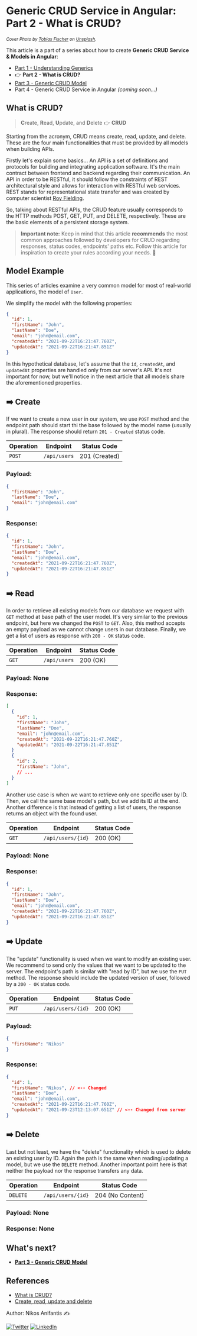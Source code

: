 # Generic CRUD Service in Angular: Part 2 - What is CRUD?

<sup>_Cover Photo by [Tobias Fischer](https://unsplash.com/@tofi?utm_source=unsplash&utm_medium=referral&utm_content=creditCopyText) on [Unsplash](https://unsplash.com/)._</sup>

This article is a part of a series about how to create **Generic CRUD Service & Models in Angular**:

- [Part 1 - Understanding Generics](https://dev.to/nikosanif/generic-crud-service-in-angular-part-1-understanding-generics-2n75)
- :point_right: **Part 2 - What is CRUD?**
- [Part 3 - Generic CRUD Model](https://dev.to/nikosanif/generic-crud-service-in-angular-part-3-generic-crud-model-2hl)
- Part 4 - Generic CRUD Service in Angular _(coming soon...)_

## What is CRUD?

> **C**reate, **R**ead, **U**pdate, and **D**elete :point_right: **CRUD**

Starting from the acronym, CRUD means create, read, update, and delete. These are the four main functionalities that must be provided by all models when building APIs.

Firstly let's explain some basics... An API is a set of definitions and protocols for building and integrating application software. It's the main contract between frontend and backend regarding their communication. An API in order to be RESTful, it should follow the constraints of REST architectural style and allows for interaction with RESTful web services. REST stands for representational state transfer and was created by computer scientist [Roy Fielding](https://en.wikipedia.org/wiki/Roy_Fielding).

So, talking about RESTful APIs, the CRUD feature usually corresponds to the HTTP methods POST, GET, PUT, and DELETE, respectively. These are the basic elements of a persistent storage system.

> **Important note:** Keep in mind that this article **recommends** the most common approaches followed by developers for CRUD regarding responses, status codes, endpoints' paths etc. Follow this article for inspiration to create your rules according your needs. :rocket:

## Model Example

This series of articles examine a very common model for most of real-world applications, the model of `User`.

We simplify the model with the following properties:

```json
{
  "id": 1,
  "firstName": "John",
  "lastName": "Doe",
  "email": "john@email.com",
  "createdAt": "2021-09-22T16:21:47.760Z",
  "updatedAt": "2021-09-22T16:21:47.851Z"
}
```

In this hypothetical database, let's assume that the `id`, `createdAt`, and `updatedAt` properties are handled only from our server's API. It's not important for now, but we'll notice in the next article that all models share the aforementioned properties.

## :arrow_right: Create

If we want to create a new user in our system, we use `POST` method and the endpoint path should start thi the base followed by the model name (usually in plural). The response should return `201 - Created` status code.

| Operation | Endpoint     | Status Code   |
| --------- | ------------ | ------------- |
| `POST`    | `/api/users` | 201 (Created) |

### Payload:

```json
{
  "firstName": "John",
  "lastName": "Doe",
  "email": "john@email.com"
}
```

### Response:

```json
{
  "id": 1,
  "firstName": "John",
  "lastName": "Doe",
  "email": "john@email.com",
  "createdAt": "2021-09-22T16:21:47.760Z",
  "updatedAt": "2021-09-22T16:21:47.851Z"
}
```

## :arrow_right: Read

In order to retrieve all existing models from our database we request with `GET` method at base path of the user model. It's very similar to the previous endpoint, but here we changed the `POST` to `GET`. Also, this method accepts an empty payload as we cannot change users in our database. Finally, we get a list of users as response with `200 - OK` status code.

| Operation | Endpoint     | Status Code |
| --------- | ------------ | ----------- |
| `GET`     | `/api/users` | 200 (OK)    |

### Payload: **None**

### Response:

```json
[
  {
    "id": 1,
    "firstName": "John",
    "lastName": "Doe",
    "email": "john@email.com",
    "createdAt": "2021-09-22T16:21:47.760Z",
    "updatedAt": "2021-09-22T16:21:47.851Z"
  }
  {
    "id": 2,
    "firstName": "John",
    // ...
  }
]
```

Another use case is when we want to retrieve only one specific user by ID. Then, we call the same base model's path, but we add its ID at the end. Another difference is that instead of getting a list of users, the response returns an object with the found user.

| Operation | Endpoint          | Status Code |
| --------- | ----------------- | ----------- |
| `GET`     | `/api/users/{id}` | 200 (OK)    |

### Payload: **None**

### Response:

```json
{
  "id": 1,
  "firstName": "John",
  "lastName": "Doe",
  "email": "john@email.com",
  "createdAt": "2021-09-22T16:21:47.760Z",
  "updatedAt": "2021-09-22T16:21:47.851Z"
}
```

## :arrow_right: Update

The "update" functionality is used when we want to modify an existing user. We recommend to send only the values that we want to be updated to the server. The endpoint's path is similar with "read by ID", but we use the `PUT` method. The response should include the updated version of user, followed by a `200 - OK` status code.

| Operation | Endpoint          | Status Code |
| --------- | ----------------- | ----------- |
| `PUT`     | `/api/users/{id}` | 200 (OK)    |

### Payload:

```json
{
  "firstName": "Nikos"
}
```

### Response:

```json
{
  "id": 1,
  "firstName": "Nikos", // <-- Changed
  "lastName": "Doe",
  "email": "john@email.com",
  "createdAt": "2021-09-22T16:21:47.760Z",
  "updatedAt": "2021-09-23T12:13:07.651Z" // <-- Changed from server
}
```

## :arrow_right: Delete

Last but not least, we have the "delete" functionality which is used to delete an existing user by ID. Again the path is the same when reading/updating a model, but we use the `DELETE` method. Another important point here is that neither the payload nor the response transfers any data.

| Operation | Endpoint          | Status Code      |
| --------- | ----------------- | ---------------- |
| `DELETE`  | `/api/users/{id}` | 204 (No Content) |

### Payload: **None**

### Response: **None**

## What's next?

- **[Part 3 - Generic CRUD Model](https://dev.to/nikosanif/generic-crud-service-in-angular-part-3-generic-crud-model-2hl)**

## References

- [What is CRUD?](https://www.codecademy.com/articles/what-is-crud)
- [Create, read, update and delete](https://en.wikipedia.org/wiki/Create,_read,_update_and_delete)

Author: Nikos Anifantis ✍️

[![Twitter](https://img.shields.io/twitter/url/https/twitter.com/nikosanif.svg?style=social&label=Follow%20nikosanif)](https://twitter.com/nikosanif) [![LinkedIn](https://img.shields.io/badge/LinkedIn-blue?style=social&style=flat&logo=linkedin&labelColor=blue&label=Connect%20Nikos%20Anifantis)](https://www.linkedin.com/in/nikosanifantis/)
